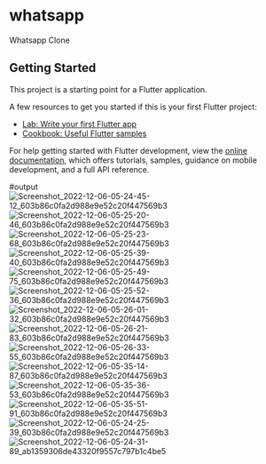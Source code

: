 # whatsapp
Whatsapp Clone

## Getting Started

This project is a starting point for a Flutter application.

A few resources to get you started if this is your first Flutter project:

- [Lab: Write your first Flutter app](https://docs.flutter.dev/get-started/codelab)
- [Cookbook: Useful Flutter samples](https://docs.flutter.dev/cookbook)

For help getting started with Flutter development, view the
[online documentation](https://docs.flutter.dev/), which offers tutorials,
samples, guidance on mobile development, and a full API reference.

#output
![Screenshot_2022-12-06-05-24-45-12_603b86c0fa2d988e9e52c20f447569b3](https://user-images.githubusercontent.com/95414932/205772485-2a5c696a-855d-4fd7-8b0a-2677bab25c51.jpg)
![Screenshot_2022-12-06-05-25-20-46_603b86c0fa2d988e9e52c20f447569b3](https://user-images.githubusercontent.com/95414932/205772489-93195233-d187-4d74-a80e-119b6a76360d.jpg)
![Screenshot_2022-12-06-05-25-23-68_603b86c0fa2d988e9e52c20f447569b3](https://user-images.githubusercontent.com/95414932/205772492-6062e49f-a47c-4b48-9fb0-1cb82d87c57b.jpg)
![Screenshot_2022-12-06-05-25-39-40_603b86c0fa2d988e9e52c20f447569b3](https://user-images.githubusercontent.com/95414932/205772496-72973213-702a-4944-af5d-feeec4f4828c.jpg)
![Screenshot_2022-12-06-05-25-49-75_603b86c0fa2d988e9e52c20f447569b3](https://user-images.githubusercontent.com/95414932/205772498-4fc3c3ed-9a54-42da-8883-0f5ba6c816ea.jpg)
![Screenshot_2022-12-06-05-25-52-36_603b86c0fa2d988e9e52c20f447569b3](https://user-images.githubusercontent.com/95414932/205772499-84b20f33-bde9-403b-94a5-e782d6750c91.jpg)
![Screenshot_2022-12-06-05-26-01-32_603b86c0fa2d988e9e52c20f447569b3](https://user-images.githubusercontent.com/95414932/205772503-06a37e05-4ad9-406f-a5fa-f628c015de25.jpg)
![Screenshot_2022-12-06-05-26-21-83_603b86c0fa2d988e9e52c20f447569b3](https://user-images.githubusercontent.com/95414932/205772504-5e7ac5ac-c71b-4898-bb39-e3e5d7936984.jpg)
![Screenshot_2022-12-06-05-26-33-55_603b86c0fa2d988e9e52c20f447569b3](https://user-images.githubusercontent.com/95414932/205772507-2b9cdaad-0cab-4db8-8011-54f239f66d44.jpg)
![Screenshot_2022-12-06-05-35-14-87_603b86c0fa2d988e9e52c20f447569b3](https://user-images.githubusercontent.com/95414932/205772509-58dbecd3-28b8-4ec8-8f1b-9004e3c7b7d7.jpg)
![Screenshot_2022-12-06-05-35-36-53_603b86c0fa2d988e9e52c20f447569b3](https://user-images.githubusercontent.com/95414932/205772516-46045831-e03e-4397-8904-26a3aa9ac07b.jpg)
![Screenshot_2022-12-06-05-35-51-91_603b86c0fa2d988e9e52c20f447569b3](https://user-images.githubusercontent.com/95414932/205772518-2137a816-b8d7-461e-98fd-ee518a61cafc.jpg)
![Screenshot_2022-12-06-05-24-25-39_603b86c0fa2d988e9e52c20f447569b3](https://user-images.githubusercontent.com/95414932/205772522-62bc1b3b-8f35-42a8-b018-b42f3038b5c0.jpg)
![Screenshot_2022-12-06-05-24-31-89_ab1359306de43320f9557c797b1c4be5](https://user-images.githubusercontent.com/95414932/205772524-8c685e00-9012-4425-bff9-23937deec4d9.jpg)
